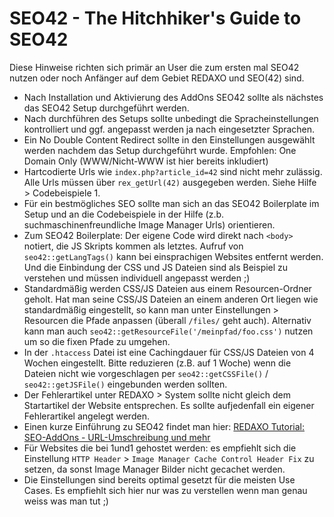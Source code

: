 SEO42 - The Hitchhiker's Guide to SEO42
=======================================

Diese Hinweise richten sich primär an User die zum ersten mal SEO42 nutzen oder noch Anfänger auf dem Gebiet REDAXO und SEO(42) sind.

- Nach Installation und Aktivierung des AddOns SEO42 sollte als nächstes das SEO42 Setup durchgeführt werden.
- Nach durchführen des Setups sollte unbedingt die Spracheinstellungen kontrolliert und ggf. angepasst werden ja nach eingesetzter Sprachen.
- Ein No Double Content Redirect sollte in den Einstellungen ausgewählt werden nachdem das Setup durchgeführt wurde. Empfohlen: One Domain Only (WWW/Nicht-WWW ist hier bereits inkludiert)
- Hartcodierte Urls wie `index.php?article_id=42` sind nicht mehr zulässig. Alle Urls müssen über `rex_getUrl(42)` ausgegeben werden. Siehe Hilfe > Codebeispiele 1.
- Für ein bestmögliches SEO sollte man sich an das SEO42 Boilerplate im Setup und an die Codebeispiele in der Hilfe (z.b. suchmaschinenfreundliche Image Manager Urls) orientieren. 
- Zum SEO42 Boilerplate: Der eigene Code wird direkt nach `<body>` notiert, die JS Skripts kommen als letztes. Aufruf von `seo42::getLangTags()` kann bei einsprachigen Websites entfernt werden. Und die Einbindung der CSS und JS Dateien sind als Beispiel zu verstehen und müssen individuell angepasst werden ;)
- Standardmäßig werden CSS/JS Dateien aus einem Resourcen-Ordner geholt. Hat man seine CSS/JS Dateien an einem anderen Ort liegen wie standardmäßig eingestellt, so kann man unter Einstellungen > Resourcen die Pfade anpassen (überall `/files/` geht auch). Alternativ kann man auch `seo42::getResourceFile('/meinpfad/foo.css')` nutzen um so die fixen Pfade zu umgehen.
- In der `.htaccess` Datei ist eine Cachingdauer für CSS/JS Dateien von 4 Wochen eingestellt. Bitte reduzieren (z.B. auf 1 Woche) wenn die Dateien nicht wie vorgeschlagen per `seo42::getCSSFile()` / `seo42::getJSFile()` eingebunden werden sollten.
- Der Fehlerartikel unter REDAXO > System sollte nicht gleich dem Startartikel der Website entsprechen. Es sollte aufjedenfall ein eigener Fehlerartikel angelegt werden.
- Einen kurze Einführung zu SEO42 findet man hier: [REDAXO Tutorial: SEO-AddOns - URL-Umschreibung und mehr](http://www.redaxo.org/de/doku/sinnvolle-addons/seo-addons---urls-und-mehr/)
- Für Websites die bei 1und1 gehostet werden: es empfiehlt sich die Einstellung `HTTP Header` > `Image Manager Cache Control Header Fix` zu setzen, da sonst Image Manager Bilder nicht gecachet werden.
- Die Einstellungen sind bereits optimal gesetzt für die meisten Use Cases. Es empfiehlt sich hier nur was zu verstellen wenn man genau weiss was man tut ;)

